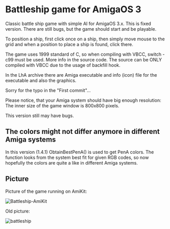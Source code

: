 # Battleship game for AmigaOS 3

Classic battle ship game with simple AI for AmigaOS 3.x. This is fixed version. There are still bugs, but the game should start and be playable.

To position a ship, first click once on a ship, then simply move mouse to the grid and when a position to place a ship is found, click there.

The game uses 1999 standard of C, so when compiling with VBCC, switch -c99 must be used.
More info in the source code. The source can be ONLY compiled with VBCC due to the usage of backfill hook.

In the LhA archive there are Amiga executable and info (icon) file for the executable and also the graphics.

Sorry for the typo in the "First commit"...

Please notice, that your Amiga system should have big enough resolution: The inner size of the game window is 800x800 pixels.

This version still may have bugs.

## The colors might not differ anymore in different Amiga systems

In this version (1.4.1) ObtainBestPenA() is used to get PenA colors.
The function looks from the system best fit for given RGB codes, so now hopefully the colors are quite a like in different Amiga systems.

## Picture

Picture of the game running on AmiKit:

![Battleship-AmiKit](https://github.com/user-attachments/assets/a24e5642-8173-49a6-b762-2a37f5888b8a)


Old picture:

![battleship](https://github.com/user-attachments/assets/dda534e7-5f5f-4d0e-9887-93ce49e793a5)


